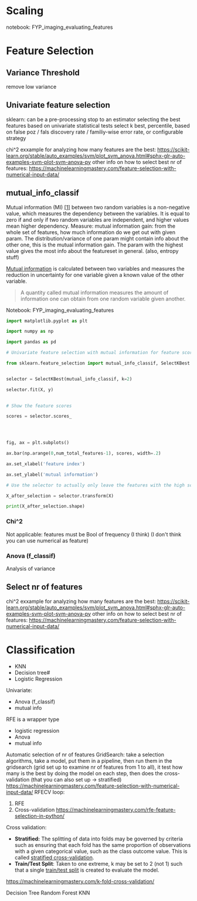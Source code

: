 # Scaling

notebook: FYP_imaging_evaluating_features


# Feature Selection

## Variance Threshold

remove low variance

## Univariate feature selection

sklearn: can be a pre-processing stop to an estimator
selecting the best features based on univariate statistical tests
select k best, percentile, based on false poz / fals discovery rate / familiy-wise error rate, or configurable strategy

chi^2 exxample for analyzing how many features are the best: https://scikit-learn.org/stable/auto_examples/svm/plot_svm_anova.html#sphx-glr-auto-examples-svm-plot-svm-anova-py
other info on how to select best nr of features: https://machinelearningmastery.com/feature-selection-with-numerical-input-data/

## mutual_info_classif

Mutual information (MI) [[1]](https://scikit-learn.org/stable/modules/generated/sklearn.feature_selection.mutual_info_classif.html#r50b872b699c4-1) between two random variables is a non-negative value, which measures the dependency between the variables. It is equal to zero if and only if two random variables are independent, and higher values mean higher dependency.
Measure: mutual information gain: from the whole set of features, how much information do we get out with given param. The distribution/variance of one param might contain info about the other one, this is the mutual information gain. The param with the highest value gives the most info about the featureset in general. (also, entropy stuff)

[Mutual information](https://en.wikipedia.org/wiki/Mutual_information) is calculated between two variables and measures the reduction in uncertainty for one variable given a known value of the other variable.

> A quantity called mutual information measures the amount of information one can obtain from one random variable given another.

Notebook: FYP_imaging_evaluating_features
```python
import matplotlib.pyplot as plt

import numpy as np

import pandas as pd

# Univariate feature selection with mutual information for feature scoring

from sklearn.feature_selection import mutual_info_classif, SelectKBest


selector = SelectKBest(mutual_info_classif, k=2)

selector.fit(X, y)

  
# Show the feature scores

scores = selector.scores_


  

fig, ax = plt.subplots()

ax.bar(np.arange(0,num_total_features-1), scores, width=.2)

ax.set_xlabel('feature index')

ax.set_ylabel('mutual information')
```

```python
# Use the selector to actually only leave the features with the high scores

X_after_selection = selector.transform(X)

print(X_after_selection.shape)
```

### Chi^2

Not applicable: features must be Bool of frequency (I think) (I don't think you can use numerical as feature)

### Anova (f_classif)
Analysis of variance


## Select nr of features

chi^2 exxample for analyzing how many features are the best: https://scikit-learn.org/stable/auto_examples/svm/plot_svm_anova.html#sphx-glr-auto-examples-svm-plot-svm-anova-py
other info on how to select best nr of features: https://machinelearningmastery.com/feature-selection-with-numerical-input-data/


# Classification

- KNN
- Decision tree#
- Logistic Regression


Univariate:
- Anova (f_classif)
- mutual info


RFE is a wrapper type




- logistic regression
- Anova
- mutual info



Automatic selection of nr of features
GridSearch: take a selection algorithms, take a model, put them in a pipeline, then run them in the gridsearch (grid set up to examine nr of features from 1 to all), it test how many is the best by doing the model on each step, then does the cross-validation (that you can also set up -> stratified)
https://machinelearningmastery.com/feature-selection-with-numerical-input-data/
RFECV loop:
1. RFE
2. Cross-validation 
https://machinelearningmastery.com/rfe-feature-selection-in-python/

Cross validation:
- **Stratified:** The splitting of data into folds may be governed by criteria such as ensuring that each fold has the same proportion of observations with a given categorical value, such as the class outcome value. This is called [stratified cross-validation](https://machinelearningmastery.com/cross-validation-for-imbalanced-classification/).
- **Train/Test Split**: Taken to one extreme, k may be set to 2 (not 1) such that a single [train/test split](https://machinelearningmastery.com/train-test-split-for-evaluating-machine-learning-algorithms/) is created to evaluate the model.

https://machinelearningmastery.com/k-fold-cross-validation/


Decision Tree
Random Forest
KNN